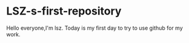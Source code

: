 # LSZ-s-first-repository

Hello everyone,I'm lsz.
Today is my first day to try to use github for my work.
